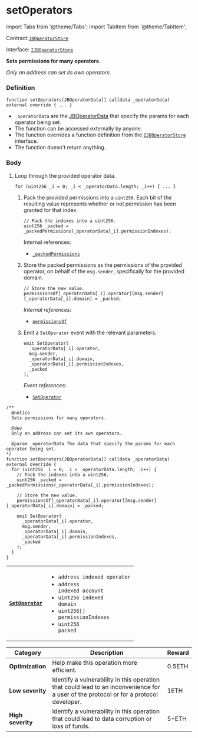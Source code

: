 # setOperators

import Tabs from '@theme/Tabs';
import TabItem from '@theme/TabItem';

Contract:[`JBOperatorStore`](/protocol/api/contracts/jboperatorstore/README.md)​‌

Interface: [`IJBOperatorStore`](/protocol/api/interfaces/ijboperatorstore.md)

<Tabs>
<TabItem value="Step by step" label="Step by step">

**Sets permissions for many operators.**

_Only an address can set its own operators._

### Definition

```solidity
function setOperators(JBOperatorData[] calldata _operatorData) external override { ... }
```

* `_operatorData` are the [JBOperatorData](/protocol/api/data-structures/jboperatordata.md) that specify the params for each operator being set.
* The function can be accessed externally by anyone.
* The function overrides a function definition from the [`IJBOperatorStore`](/protocol/api/interfaces/ijboperatorstore.md) interface.
* The function doesn't return anything.

### Body

1.  Loop through the provided operator data.

    ```solidity
    for (uint256 _i = 0; _i < _operatorData.length; _i++) { ... }
    ```

    1.  Pack the provided permissions into a `uint256`. Each bit of the resulting value represents whether or not permission has been granted for that index.

        ```solidity
        // Pack the indexes into a uint256.
        uint256 _packed = _packedPermissions(_operatorData[_i].permissionIndexes);
        ```

        Internal references:

        * [`_packedPermissions`](../read/_packedpermissions.md)
    2.  Store the packed permissions as the permissions of the provided operator, on behalf of the `msg.sender`, specifically for the provided domain.

        ```solidity
        // Store the new value.
        permissionsOf[_operatorData[_i].operator][msg.sender][_operatorData[_i].domain] = _packed;
        ```

        _Internal references:_

        * [`permissionsOf`](../properties/permissionsof.md)
    3.  Emit a `SetOperator` event with the relevant parameters.

        ```solidity
        emit SetOperator(
          _operatorData[_i].operator,
          msg.sender,
          _operatorData[_i].domain,
          _operatorData[_i].permissionIndexes,
          _packed
        );
        ```

        _Event references:_

        * [`SetOperator`](../events/setoperator.md)

</TabItem>

<TabItem value="Code" label="Code">

```solidity
/**
  @notice
  Sets permissions for many operators.

  @dev
  Only an address can set its own operators.

  @param _operatorData The data that specify the params for each operator being set.
*/
function setOperators(JBOperatorData[] calldata _operatorData) external override {
  for (uint256 _i = 0; _i < _operatorData.length; _i++) {
    // Pack the indexes into a uint256.
    uint256 _packed = _packedPermissions(_operatorData[_i].permissionIndexes);

    // Store the new value.
    permissionsOf[_operatorData[_i].operator][msg.sender][_operatorData[_i].domain] = _packed;

    emit SetOperator(
      _operatorData[_i].operator,
      msg.sender,
      _operatorData[_i].domain,
      _operatorData[_i].permissionIndexes,
      _packed
    );
  }
}
```

</TabItem>

<TabItem value="Events" label="Events">

|                                               |                                                                                                                                                                                                                                       |
| --------------------------------------------- | ------------------------------------------------------------------------------------------------------------------------------------------------------------------------------------------------------------------------------------- |
| [**`SetOperator`**](/protocol/api/contracts/jboperatorstore/events/setoperator.md) | <ul><li><code>address indexed operator</code></li><li><code>address indexed account</code></li><li><code>uint256 indexed domain</code></li><li><code>uint256[] permissionIndexes</code></li><li><code>uint256 packed</code></li></ul> |

</TabItem>

<TabItem value="Bug bounty" label="Bug bounty">

| Category          | Description                                                                                                                            | Reward |
| ----------------- | -------------------------------------------------------------------------------------------------------------------------------------- | ------ |
| **Optimization**  | Help make this operation more efficient.                                                                                               | 0.5ETH |
| **Low severity**  | Identify a vulnerability in this operation that could lead to an inconvenience for a user of the protocol or for a protocol developer. | 1ETH   |
| **High severity** | Identify a vulnerability in this operation that could lead to data corruption or loss of funds.                                        | 5+ETH  |

</TabItem>
</Tabs>
